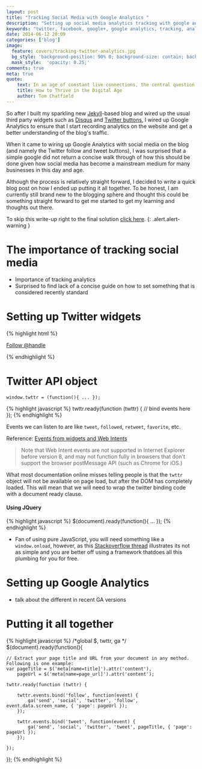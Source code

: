 ```yaml
---
layout: post
title: "Tracking Social Media with Google Analytics "
description: "Setting up social media analytics tracking with google analytics"
keywords: "twitter, facebook, google+, google analytics, tracking, analysis"
date: 2014-06-12 20:09
categories: ['blog']
image:
  feature: covers/tracking-twitter-analytics.jpg
  bg_style: 'background-position: 90% 0; background-size: contain; background-repeat: no-repeat; background-color: #163971;'
  mask_style:  'opacity: 0.25;'
comments: true
meta: true
quote:
    text: In an age of constant live connections, the central question of self-examination is drifting from 'Who are you?' towards 'What are you doing?'
    title: How to Thrive in the Digital Age
    author: Tom Chatfield
---
```

So after I built my sparkling new [Jekyll](http://www.jekyllrb.com)-based blog and wired up the usual third 
party widgets such as [Disqus](http://www.disqus.com) and [Twitter buttons](https://dev.twitter.com/docs/tfw), 
I wired up Google Analytics to ensure that I start recording analytics on the website and get a better understanding 
of the blog's traffic.

When it came to wiring up Google Analytics with social media on the blog (and namely the Twitter
follow and tweet buttons), I was surprised that a simple google did not return a concise walk through of
how this should be done given how social media has become a mainstream medium for many businesses in this day and age.

Although the process is relatively straight forward, I decided to write a quick blog post on how I ended up putting 
it all together. To be honest, I am currently still brand new to the blogging sphere and thought this could be something 
straight forward to get me started to get my learning and thoughts out there.

To skip this write-up right to the final solution [click here](#putting-it-all-together).
{: .alert.alert-warning }

# The importance of tracking social media




* Importance of tracking analytics
* Surprised to find lack of a concise guide on how to set something that is considered recently standard

# Setting up Twitter widgets
{% highlight html %}
<div class="biography--twitter">
    <a href="https://twitter.com/@handle" class="twitter-follow-button"
       data-show-screen-name="true"
       data-size="large">Follow @handle</a>
</div>

<script src="http://platform.twitter.com/widgets.js" type="text/javascript"></script>
{% endhighlight %}

# Twitter API object
`window.twttr = (function(){ ... });`

{% highlight javascript %}
twttr.ready(function (twttr) {
    // bind events here
});
{% endhighlight %}

Events we can listen to are like `tweet`, `followed`, `retweet`, `favorite`, etc.

Reference: [Events from widgets and Web Intents](https://dev.twitter.com/docs/tfw/events)

> Note that Web Intent events are not supported in Internet Explorer before version 8, 
and may not function fully in browsers that don't support the browser postMessage API (such as Chrome for iOS.)

What most documentation online misses telling people is that the `twttr` object will not be available on 
page load, but after the DOM has completely loaded. This will mean that we will need to wrap the twitter
binding code with a document ready clause.

#### Using JQuery
{% highlight javascript %}
$(document).ready(function(){
    ...
});
{% endhighlight %}

* Fan of using pure JavaScript, you will need something like a `window.onload`, however, as this 
[Stackoverflow thread](http://stackoverflow.com/a/800010) 
illustrates its not as simple and you are better off using a framework thatdoes all this plumbing for you for free.

# Setting up Google Analytics

* talk about the different in recent GA versions

# Putting it all together
{% highlight javascript %}
/*global $, twttr, ga */
$(document).ready(function(){

    // Extract your page title and URL from your document in any method. Following is one example:
    var pageTitle = $('meta[name=title]').attr('content'),
        pageUrl = $('meta[name=page_url]').attr('content');

    twttr.ready(function (twttr) {
    
        twttr.events.bind('follow', function(event) {
            ga('send', 'social', 'twitter', 'follow', event.data.screen_name, { 'page': pageUrl });
        });

        twttr.events.bind('tweet', function(event) {
            ga('send', 'social', 'twitter', 'tweet', pageTitle, { 'page': pageUrl });
        });
        
    });
});
{% endhighlight %}